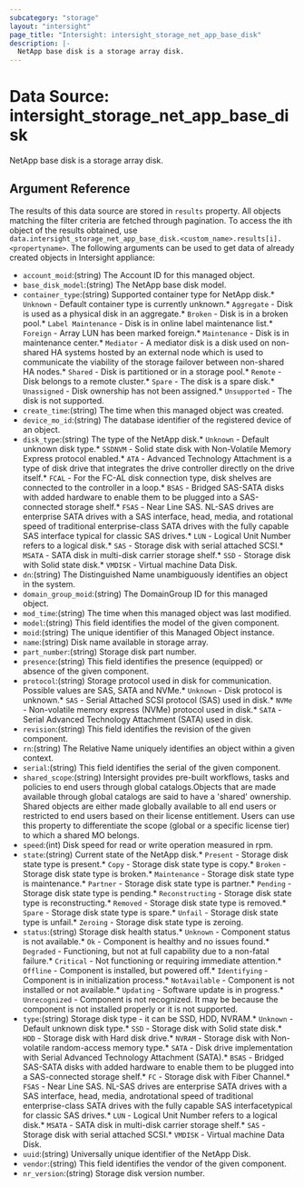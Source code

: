 ```yaml
---
subcategory: "storage"
layout: "intersight"
page_title: "Intersight: intersight_storage_net_app_base_disk"
description: |-
  NetApp base disk is a storage array disk.
---
```


# Data Source: intersight_storage_net_app_base_disk
NetApp base disk is a storage array disk.
## Argument Reference
The results of this data source are stored in `results` property.
All objects matching the filter criteria are fetched through pagination.
To access the ith object of the results obtained, use `data.intersight_storage_net_app_base_disk.<custom_name>.results[i].<propertyname>`.
The following arguments can be used to get data of already created objects in Intersight appliance:
* `account_moid`:(string) The Account ID for this managed object. 
* `base_disk_model`:(string) The NetApp base disk model. 
* `container_type`:(string) Supported container type for NetApp disk.* `Unknown` - Default container type is currently unknown.* `Aggregate` - Disk is used as a physical disk in an aggregate.* `Broken` - Disk is in a broken pool.* `Label Maintenance` - Disk is in online label maintenance list.* `Foreign` - Array LUN has been marked foreign.* `Maintenance` - Disk is in maintenance center.* `Mediator` - A mediator disk is a disk used on non-shared HA systems hosted by an external node which is used to communicate the viability of the storage failover between non-shared HA nodes.* `Shared` - Disk is partitioned or in a storage pool.* `Remote` - Disk belongs to a remote cluster.* `Spare` - The disk is a spare disk.* `Unassigned` - Disk ownership has not been assigned.* `Unsupported` - The disk is not supported. 
* `create_time`:(string) The time when this managed object was created. 
* `device_mo_id`:(string) The database identifier of the registered device of an object. 
* `disk_type`:(string) The type of the NetApp disk.* `Unknown` - Default unknown disk type.* `SSDNVM` - Solid state disk with Non-Volatile Memory Express protocol enabled.* `ATA` - Advanced Technology Attachment is a type of disk drive that integrates the drive controller directly on the drive itself.* `FCAL` - For the FC-AL disk connection type, disk shelves are connected to the controller in a loop.* `BSAS` - Bridged SAS-SATA disks with added hardware to enable them to be plugged into a SAS-connected storage shelf.* `FSAS` - Near Line SAS. NL-SAS drives are enterprise SATA drives with a SAS interface, head, media, and rotational speed of traditional enterprise-class SATA drives with the fully capable SAS interface typical for classic SAS drives.* `LUN` - Logical Unit Number refers to a logical disk.* `SAS` - Storage disk with serial attached SCSI.* `MSATA` - SATA disk in multi-disk carrier storage shelf.* `SSD` - Storage disk with Solid state disk.* `VMDISK` - Virtual machine Data Disk. 
* `dn`:(string) The Distinguished Name unambiguously identifies an object in the system. 
* `domain_group_moid`:(string) The DomainGroup ID for this managed object. 
* `mod_time`:(string) The time when this managed object was last modified. 
* `model`:(string) This field identifies the model of the given component. 
* `moid`:(string) The unique identifier of this Managed Object instance. 
* `name`:(string) Disk name available in storage array. 
* `part_number`:(string) Storage disk part number. 
* `presence`:(string) This field identifies the presence (equipped) or absence of the given component. 
* `protocol`:(string) Storage protocol used in disk for communication. Possible values are SAS, SATA and NVMe.* `Unknown` - Disk protocol is unknown.* `SAS` - Serial Attached SCSI protocol (SAS) used in disk.* `NVMe` - Non-volatile memory express (NVMe) protocol used in disk.* `SATA` - Serial Advanced Technology Attachment (SATA) used in disk. 
* `revision`:(string) This field identifies the revision of the given component. 
* `rn`:(string) The Relative Name uniquely identifies an object within a given context. 
* `serial`:(string) This field identifies the serial of the given component. 
* `shared_scope`:(string) Intersight provides pre-built workflows, tasks and policies to end users through global catalogs.Objects that are made available through global catalogs are said to have a 'shared' ownership. Shared objects are either made globally available to all end users or restricted to end users based on their license entitlement. Users can use this property to differentiate the scope (global or a specific license tier) to which a shared MO belongs. 
* `speed`:(int) Disk speed for read or write operation measured in rpm. 
* `state`:(string) Current state of the NetApp disk.* `Present` - Storage disk state type is present.* `Copy` - Storage disk state type is copy.* `Broken` - Storage disk state type is broken.* `Maintenance` - Storage disk state type is maintenance.* `Partner` - Storage disk state type is partner.* `Pending` - Storage disk state type is pending.* `Reconstructing` - Storage disk state type is reconstructing.* `Removed` - Storage disk state type is removed.* `Spare` - Storage disk state type is spare.* `Unfail` - Storage disk state type is unfail.* `Zeroing` - Storage disk state type is zeroing. 
* `status`:(string) Storage disk health status.* `Unknown` - Component status is not available.* `Ok` - Component is healthy and no issues found.* `Degraded` - Functioning, but not at full capability due to a non-fatal failure.* `Critical` - Not functioning or requiring immediate attention.* `Offline` - Component is installed, but powered off.* `Identifying` - Component is in initialization process.* `NotAvailable` - Component is not installed or not available.* `Updating` - Software update is in progress.* `Unrecognized` - Component is not recognized. It may be because the component is not installed properly or it is not supported. 
* `type`:(string) Storage disk type - it can be SSD, HDD, NVRAM.* `Unknown` - Default unknown disk type.* `SSD` - Storage disk with Solid state disk.* `HDD` - Storage disk with Hard disk drive.* `NVRAM` - Storage disk with Non-volatile random-access memory type.* `SATA` - Disk drive implementation with Serial Advanced Technology Attachment (SATA).* `BSAS` - Bridged SAS-SATA disks with added hardware to enable them to be plugged into a SAS-connected storage shelf.* `FC` - Storage disk with Fiber Channel.* `FSAS` - Near Line SAS. NL-SAS drives are enterprise SATA drives with a SAS interface, head, media, androtational speed of traditional enterprise-class SATA drives with the fully capable SAS interfacetypical for classic SAS drives.* `LUN` - Logical Unit Number refers to a logical disk.* `MSATA` - SATA disk in multi-disk carrier storage shelf.* `SAS` - Storage disk with serial attached SCSI.* `VMDISK` - Virtual machine Data Disk. 
* `uuid`:(string) Universally unique identifier of the NetApp Disk. 
* `vendor`:(string) This field identifies the vendor of the given component. 
* `nr_version`:(string) Storage disk version number. 
 